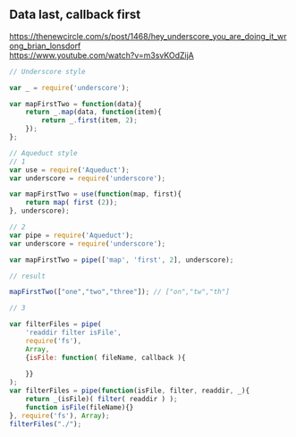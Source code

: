 Data last, callback first
-------------------------

https://thenewcircle.com/s/post/1468/hey_underscore_you_are_doing_it_wrong_brian_lonsdorf  
https://www.youtube.com/watch?v=m3svKOdZijA

```javascript
// Underscore style

var _ = require('underscore');

var mapFirstTwo = function(data){
    return _.map(data, function(item){
        return _.first(item, 2);
    });
};

// Aqueduct style
// 1
var use = require('Aqueduct');
var underscore = require('underscore');

var mapFirstTwo = use(function(map, first){
    return map( first (2));
}, underscore);

// 2
var pipe = require('Aqueduct');
var underscore = require('underscore');

var mapFirstTwo = pipe(['map', 'first', 2], underscore);

// result

mapFirstTwo(["one","two","three"]); // ["on","tw","th"]

// 3

var filterFiles = pipe(
    'readdir filter isFile',
    require('fs'),
    Array, 
    {isFile: function( fileName, callback ){
        
    }}
);
var filterFiles = pipe(function(isFile, filter, readdir, _){
    return _(isFile)( filter( readdir ) );
    function isFile(fileName){}
}, require('fs'), Array);
filterFiles("./");

```
